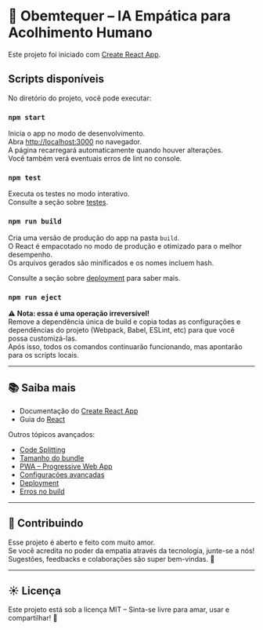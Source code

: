 # 💖 Obemtequer – IA Empática para Acolhimento Humano

Este projeto foi iniciado com [Create React App](https://github.com/facebook/create-react-app).

## Scripts disponíveis

No diretório do projeto, você pode executar:

### `npm start`

Inicia o app no modo de desenvolvimento.  
Abra [http://localhost:3000](http://localhost:3000) no navegador.  
A página recarregará automaticamente quando houver alterações.  
Você também verá eventuais erros de lint no console.

### `npm test`

Executa os testes no modo interativo.  
Consulte a seção sobre [testes](https://facebook.github.io/create-react-app/docs/running-tests).

### `npm run build`

Cria uma versão de produção do app na pasta `build`.  
O React é empacotado no modo de produção e otimizado para o melhor desempenho.  
Os arquivos gerados são minificados e os nomes incluem hash.

Consulte a seção sobre [deployment](https://facebook.github.io/create-react-app/docs/deployment) para saber mais.

### `npm run eject`

⚠️ **Nota: essa é uma operação irreversível!**  
Remove a dependência única de build e copia todas as configurações e dependências do projeto (Webpack, Babel, ESLint, etc) para que você possa customizá-las.  
Após isso, todos os comandos continuarão funcionando, mas apontarão para os scripts locais.

---

## 📚 Saiba mais

- Documentação do [Create React App](https://facebook.github.io/create-react-app/docs/getting-started)  
- Guia do [React](https://reactjs.org)

Outros tópicos avançados:

- [Code Splitting](https://facebook.github.io/create-react-app/docs/code-splitting)
- [Tamanho do bundle](https://facebook.github.io/create-react-app/docs/analyzing-the-bundle-size)
- [PWA – Progressive Web App](https://facebook.github.io/create-react-app/docs/making-a-progressive-web-app)
- [Configurações avançadas](https://facebook.github.io/create-react-app/docs/advanced-configuration)
- [Deployment](https://facebook.github.io/create-react-app/docs/deployment)
- [Erros no build](https://facebook.github.io/create-react-app/docs/troubleshooting#npm-run-build-fails-to-minify)

---

## 🚀 Contribuindo

Esse projeto é aberto e feito com muito amor.  
Se você acredita no poder da empatia através da tecnologia, junte-se a nós!  
Sugestões, feedbacks e colaborações são super bem-vindas. 💌

---

## ☀️ Licença

Este projeto está sob a licença MIT – Sinta-se livre para amar, usar e compartilhar! 🌷
